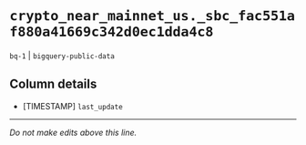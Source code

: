 # `crypto_near_mainnet_us._sbc_fac551af880a41669c342d0ec1dda4c8`
`bq-1` | `bigquery-public-data`

## Column details
* [TIMESTAMP] `last_update`

-------------------------------------------------------------------------------
*Do not make edits above this line.*
